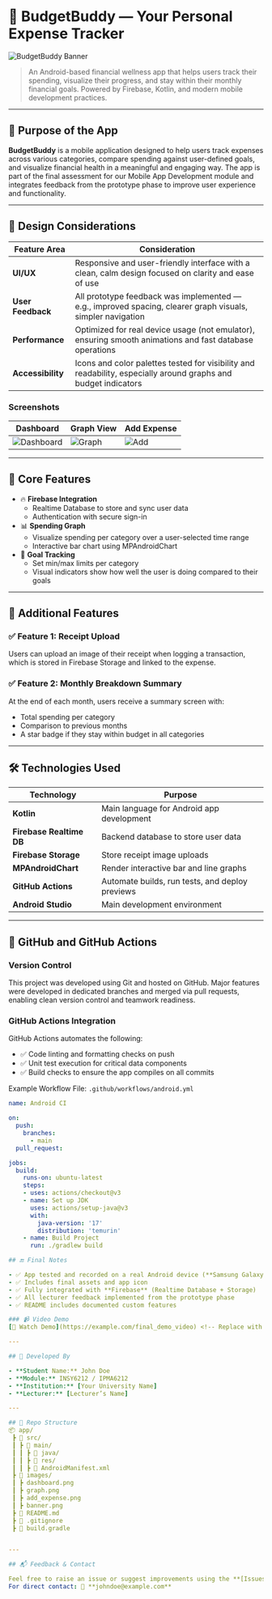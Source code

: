 # 💸 BudgetBuddy — Your Personal Expense Tracker

![BudgetBuddy Banner](images/banner.png)

> An Android-based financial wellness app that helps users track their spending, visualize their progress, and stay within their monthly financial goals. Powered by Firebase, Kotlin, and modern mobile development practices.

---

## 📱 Purpose of the App

**BudgetBuddy** is a mobile application designed to help users track expenses across various categories, compare spending against user-defined goals, and visualize financial health in a meaningful and engaging way. The app is part of the final assessment for our Mobile App Development module and integrates feedback from the prototype phase to improve user experience and functionality.

---

## 🎨 Design Considerations

| Feature Area | Consideration |
|--------------|----------------|
| **UI/UX** | Responsive and user-friendly interface with a clean, calm design focused on clarity and ease of use |
| **User Feedback** | All prototype feedback was implemented — e.g., improved spacing, clearer graph visuals, simpler navigation |
| **Performance** | Optimized for real device usage (not emulator), ensuring smooth animations and fast database operations |
| **Accessibility** | Icons and color palettes tested for visibility and readability, especially around graphs and budget indicators |

### Screenshots

| Dashboard | Graph View | Add Expense |
|----------|------------|-------------|
| ![Dashboard](images/dashboard.png) | ![Graph](images/graph.png) | ![Add](images/add_expense.png) |

---

## 🧠 Core Features

- 🔥 **Firebase Integration**
  - Realtime Database to store and sync user data
  - Authentication with secure sign-in
- 📊 **Spending Graph**
  - Visualize spending per category over a user-selected time range
  - Interactive bar chart using MPAndroidChart
- 🎯 **Goal Tracking**
  - Set min/max limits per category
  - Visual indicators show how well the user is doing compared to their goals

---

## 🚀 Additional Features

### ✅ Feature 1: Receipt Upload
Users can upload an image of their receipt when logging a transaction, which is stored in Firebase Storage and linked to the expense.

### ✅ Feature 2: Monthly Breakdown Summary
At the end of each month, users receive a summary screen with:
- Total spending per category
- Comparison to previous months
- A star badge if they stay within budget in all categories

---

## 🛠️ Technologies Used

| Technology | Purpose |
|------------|---------|
| **Kotlin** | Main language for Android app development |
| **Firebase Realtime DB** | Backend database to store user data |
| **Firebase Storage** | Store receipt image uploads |
| **MPAndroidChart** | Render interactive bar and line graphs |
| **GitHub Actions** | Automate builds, run tests, and deploy previews |
| **Android Studio** | Main development environment |

---

## 🔧 GitHub and GitHub Actions

### Version Control

This project was developed using Git and hosted on GitHub. Major features were developed in dedicated branches and merged via pull requests, enabling clean version control and teamwork readiness.

### GitHub Actions Integration

GitHub Actions automates the following:
- ✅ Code linting and formatting checks on push
- ✅ Unit test execution for critical data components
- ✅ Build checks to ensure the app compiles on all commits

Example Workflow File: `.github/workflows/android.yml`
```yaml
name: Android CI

on:
  push:
    branches:
      - main
  pull_request:

jobs:
  build:
    runs-on: ubuntu-latest
    steps:
    - uses: actions/checkout@v3
    - name: Set up JDK
      uses: actions/setup-java@v3
      with:
        java-version: '17'
        distribution: 'temurin'
    - name: Build Project
      run: ./gradlew build

## 🔚 Final Notes

- ✅ App tested and recorded on a real Android device (**Samsung Galaxy A32**)
- ✅ Includes final assets and app icon
- ✅ Fully integrated with **Firebase** (Realtime Database + Storage)
- ✅ All lecturer feedback implemented from the prototype phase
- ✅ README includes documented custom features

### 📹 Video Demo
[🎥 Watch Demo](https://example.com/final_demo_video) <!-- Replace with your actual demo link -->

---

## 👤 Developed By

- **Student Name:** John Doe  
- **Module:** INSY6212 / IPMA6212  
- **Institution:** [Your University Name]  
- **Lecturer:** [Lecturer’s Name]  

---

## 📂 Repo Structure
📦 app/
 ┣ 📂 src/
 ┃ ┣ 📂 main/
 ┃ ┃ ┣ 📂 java/
 ┃ ┃ ┣ 📂 res/
 ┃ ┃ ┣ 📜 AndroidManifest.xml
 ┣ 📂 images/
 ┃ ┣ dashboard.png
 ┃ ┣ graph.png
 ┃ ┣ add_expense.png
 ┃ ┣ banner.png
 ┣ 📜 README.md
 ┣ 📜 .gitignore
 ┣ 📜 build.gradle


---

## 📬 Feedback & Contact

Feel free to raise an issue or suggest improvements using the **[Issues](../../issues)** tab.  
For direct contact: 📧 **johndoe@example.com**
